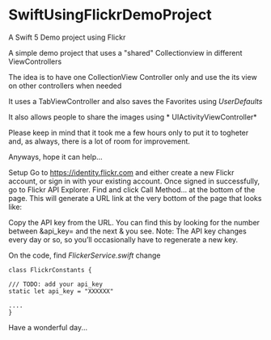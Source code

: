 # SwiftUsingFlickrDemoProject
A Swift 5 Demo project using Flickr

A simple demo project that uses a "shared" Collectionview in different ViewControllers

The idea is to have one CollectionView Controller only and use the its view on other controllers when needed

It uses a TabViewController and also saves the Favorites using *UserDefaults* 

It also allows people to share the images using * UIActivityViewController* 

Please keep in mind that it took me a few hours only to put it to togheter and, as always, there is a lot of 
room for improvement.

Anyways, hope it can help...

Setup
Go to https://identity.flickr.com and either create a new Flickr account, or sign in with your existing account.
Once signed in successfully, go to Flickr API Explorer.
Find and click Call Method… at the bottom of the page.
This will generate a URL link at the very bottom of the page that looks like:

Copy the API key from the URL. You can find this by looking for the number between &api_key= and the next & you see.
Note: The API key changes every day or so, so you’ll occasionally have to regenerate a new key.

On the code, find *FlickerService.swift* change

    class FlickrConstants {
    
    /// TODO: add your api_key
    static let api_key = "XXXXXX"
    
    ....
    }

Have a wonderful day...
